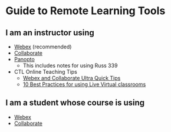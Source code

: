 # Guide to Remote Learning Tools

## I am an instructor using
- [Webex](webex-instructor-guide.md) (recommended)
- [Collaborate](collaborate-instructor-guide.md)
- [Panopto](panopto-instructor-guide.md)
    - This includes notes for using Russ 339
- CTL Online Teaching Tips
    - [Webex and Collaborate Ultra Quick Tips](http://blogs.wright.edu/learn/pilot/2020/11/20/webex-and-collaborate-ultra-quick-tips/)
    - [10 Best Practices for using Live Virtual classrooms](http://blogs.wright.edu/learn/pilot/2020/11/25/10-best-practices-for-using-live-virtual-classrooms/)

## I am a student whose course is using
- [Webex](student-guide.md)
- [Collaborate](student-guide.md)